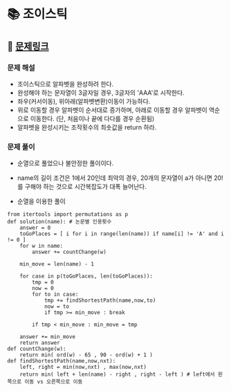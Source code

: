 
# 📚 조이스틱

## 📌 [문제링크](https://school.programmers.co.kr/learn/courses/30/lessons/42860)

### 문제 해설

- 조이스틱으로 알파벳을 완성하려 한다.
- 완성해야 하는 문자열이 3글자일 경우, 3글자의 'AAA'로 시작한다.
- 좌우(커서이동), 위아래(알파벳변환)이동이 가능하다.
- 위로 이동할 경우 알파벳이 순서대로 증가하며, 아래로 이동할 경우 알파벳이 역순으로 이동한다. (단, 처음이나 끝에 다다를 경우 순환됨) 
- 알파벳을 완성시키는 조작횟수의 최솟값을 return 하라.

### 문제 풀이

- 순열으로 풀었으나 불안정한 풀이이다. 
- name의 길이 조건은 1에서 20인데 최악의 경우, 20개의 문자열이 a가 아니면 20!를 구해야 하는 것으로 시간복잡도가 대폭 늘어난다.

- 순열을 이용한 풀이

```
from itertools import permutations as p
def solution(name): # 논문별 인용횟수
    answer = 0
    toGoPlaces = [ i for i in range(len(name)) if name[i] != 'A' and i != 0 ]
    for w in name:
        answer += countChange(w)

    min_move = len(name) - 1
    
    for case in p(toGoPlaces, len(toGoPlaces)):
        tmp = 0
        now = 0
        for to in case:
            tmp += findShortestPath(name,now,to)
            now = to
            if tmp >= min_move : break
            
        if tmp < min_move : min_move = tmp
    
    answer += min_move
    return answer 
def countChange(w):
    return min( ord(w) - 65 , 90 - ord(w) + 1 )  
def findShortestPath(name,now,nxt):
    left, right = min(now,nxt) , max(now,nxt)
    return min( left + len(name) - right , right - left ) # left에서 왼쪽으로 이동 vs 오른쪽으로 이동
```
